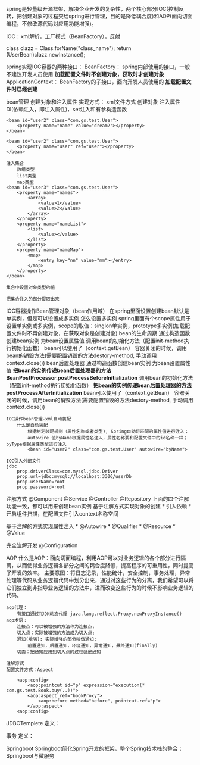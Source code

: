 
spring是轻量级开源框架，解决企业开发的复杂性，两个核心部分IOC(控制反转，把创建对象的过程交给spring进行管理，目的是降低耦合度)和AOP(面向切面编程，不修改源代码对应用功能增强)。

IOC：xml解析，工厂模式（BeanFactory），反射

class clazz = Class.forName("class_name");
return (UserBean)clazz.newInstance();

spring实现IOC容器的两种接口：
BeanFactory： spring内部使用的接口，一般不建议开发人员使用
**加载配置文件时不创建对象，获取时才创建对象**
ApplicationContext： BeanFactory的子接口，面向开发人员使用的
**加载配置文件时已经创建**

bean管理
创建对象和注入属性
实现方式：
xml文件方式
    创建对象  <bean id="user" class="com.gs.test.User"></bean>
    注入属性  DI(依赖注入，即注入属性)，set注入和有参构造函数
    <bean id="user" class="com.gs.test.User">
        <constructor-arg name="name" value="dream"></constructor-arg>
    </bean>

    <bean id="user2" class="com.gs.test.User">
        <property name="name" value="dream2"></property>
    </bean>

    <bean id="user2" class="com.gs.test.User">
        <property name="user" ref="user"></property>
    </bean>

    注入集合
        数组类型
        list类型
        map类型
    <bean id="user3" class="com.gs.test.User">
        <property name="names">
            <array>
                <value>1</value>
                <value>2</value>
            </array>
        </property>
        <property name="nameList">
            <list>
                <value></value>
            </list>
        </property>
        <property name="nameMap">
            <map>
                <entry key="nn" value="mm"></entry>
            </map>
        </property>
    </bean>

    集合中设置对象类型的值

    把集合注入的部分提取出来

IOC容器操作Bean管理对象（bean作用域）
    在spring里面设置创建bean默认是单实例，但是可以设置成多实例
    怎么设置多实例
        spring里面有个scope属性用于设置单实例或多实例，scope的取值：singlon单实例，prototype多实例(加载配置文件时不再创建对象，在获取对象是创建对象)
    bean的生命周期
        通过构造函数创建bean实例
        为bean设置属性值
        调用bean的初始化方法（配置init-method执行初始化函数）
        bean可以使用了（context.getBean）
        容器关闭的时候，调用bean的销毁方法(需要配置销毁的方法destory-method, 手动调用context.close())
    bean后置处理器
        通过构造函数创建bean实例
        为bean设置属性值
        **把bean的实例传递bean后置处理器的方法BeanPostProcessor.postProcessBeforeInitialization**
        调用bean的初始化方法（配置init-method执行初始化函数）
        **把bean的实例传递bean后置处理器的方法postProcessAfterInitialization**
        bean可以使用了（context.getBean）
        容器关闭的时候，调用bean的销毁方法(需要配置销毁的方法destory-method, 手动调用context.close())

    IOC操作bean管理-xml自动装配
        什么是自动装配
            根据制定装配规则（属性名称或者类型), Spring自动将匹配的属性值进行注入；
            autowire 值byName根据属性名注入，属性名称要和配置文件中的id名称一样； byType根据属性类型进行注入
            <bean id="user2" class="com.gs.test.User" autowire="byName">

    IOC引入外部文件
    jdbc 
        prop.driverClass=com.mysql.jdbc.Driver
        prop.url=jdbc:mysql://localhost:3306/userDb
        prop.userName=root
        prop.password=root

注解方式
@Component
@Service
@Controller
@Repository
上面的四个注解功能一致，都可以用来创建bean实例
基于注解方式实现对象的创建
    * 引入依赖
    * 开启组件扫描，在配置文件引入context名称空间

基于注解的方式实现属性注入
    * @Autowire
    * @Qualifier
    * @Resource
    * @Value

完全注解开发
    @Configuration


AOP
    什么是AOP：面向切面编程，利用AOP可以对业务逻辑的各个部分进行隔离，从而使得业务逻辑各部分之间的耦合度降低，提高程序的可重用性，同时提高了开发的效率。
    主要意图：将日志记录，性能统计，安全控制，事务处理，异常处理等代码从业务逻辑代码中划分出来，通过对这些行为的分离，我们希望可以将它们独立到非指导业务逻辑的方法中，进而改变这些行为的时候不影响业务逻辑的代码。

    aop代理：
        有接口通过JDK动态代理 java.lang.reflect.Proxy.newProxyInstance()
    aop术语：
        连接点：可以被增强的方法称为连接点;
        切入点：实际被增强的方法成为切入点;
        通知(增强): 实际增强的部分叫做通知;
            前置通知，后置通知，环绕通知，异常通知，最终通知(finally)
        切面：把通知应用到切入点的过程就是通知

    注解方式
    配置文件方式：Aspect

        <aop:config>
            <aop:pointcut id="p" expression="execution(* com.gs.test.Book.buy(..))">
            <aop:aspect ref="bookProxy">
                <aop:before method="before", pointcut-ref="p">
            </aop:aspect>
        <aop:config>

JDBCTemplete
    定义：


事务
    定义：



Springboot
    Springboot简化Spring开发的框架，整个Spring技术栈的整合；
    Springboot与微服务
